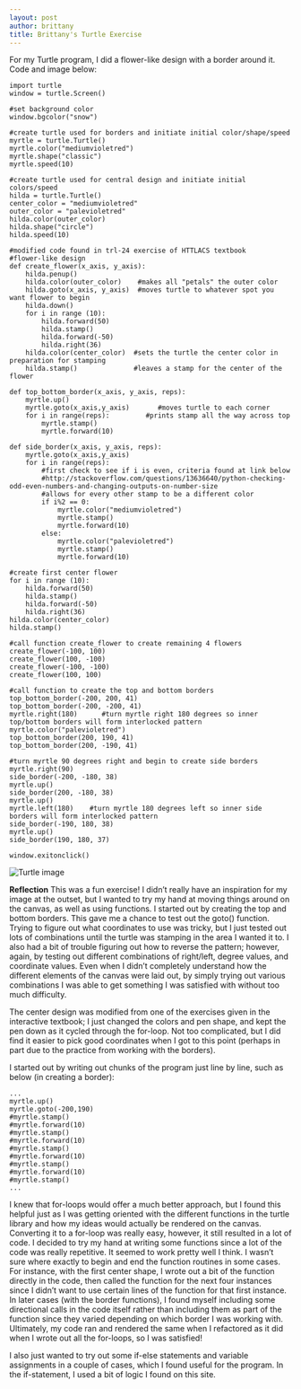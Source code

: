 ```yaml
---
layout: post
author: brittany
title: Brittany's Turtle Exercise
---
```


For my Turtle program, I did a flower-like design with a border around it. Code and image below:

```
import turtle
window = turtle.Screen()

#set background color
window.bgcolor("snow")

#create turtle used for borders and initiate initial color/shape/speed
myrtle = turtle.Turtle()
myrtle.color("mediumvioletred")
myrtle.shape("classic")
myrtle.speed(10)

#create turtle used for central design and initiate initial colors/speed
hilda = turtle.Turtle()
center_color = "mediumvioletred"
outer_color = "palevioletred"
hilda.color(outer_color)
hilda.shape("circle")
hilda.speed(10)

#modified code found in trl-24 exercise of HTTLACS textbook
#flower-like design
def create_flower(x_axis, y_axis):
    hilda.penup()
    hilda.color(outer_color)    #makes all "petals" the outer color
    hilda.goto(x_axis, y_axis)  #moves turtle to whatever spot you want flower to begin
    hilda.down()
    for i in range (10):
        hilda.forward(50)
        hilda.stamp()
        hilda.forward(-50)
        hilda.right(36)
    hilda.color(center_color)  #sets the turtle the center color in preparation for stamping  
    hilda.stamp()              #leaves a stamp for the center of the flower

def top_bottom_border(x_axis, y_axis, reps):
    myrtle.up()
    myrtle.goto(x_axis,y_axis)       #moves turtle to each corner
    for i in range(reps):         #prints stamp all the way across top
        myrtle.stamp()
        myrtle.forward(10)

def side_border(x_axis, y_axis, reps):
    myrtle.goto(x_axis,y_axis)
    for i in range(reps):
        #first check to see if i is even, criteria found at link below
        #http://stackoverflow.com/questions/13636640/python-checking-odd-even-numbers-and-changing-outputs-on-number-size
        #allows for every other stamp to be a different color
        if i%2 == 0:
            myrtle.color("mediumvioletred")
            myrtle.stamp()
            myrtle.forward(10)
        else:
            myrtle.color("palevioletred")
            myrtle.stamp()
            myrtle.forward(10)

#create first center flower
for i in range (10):
    hilda.forward(50)
    hilda.stamp()
    hilda.forward(-50)
    hilda.right(36)
hilda.color(center_color)    
hilda.stamp()

#call function create_flower to create remaining 4 flowers
create_flower(-100, 100)
create_flower(100, -100)
create_flower(-100, -100)
create_flower(100, 100)

#call function to create the top and bottom borders
top_bottom_border(-200, 200, 41)
top_bottom_border(-200, -200, 41)
myrtle.right(180)      #turn myrtle right 180 degrees so inner top/bottom borders will form interlocked pattern
myrtle.color("palevioletred")
top_bottom_border(200, 190, 41)
top_bottom_border(200, -190, 41)

#turn myrtle 90 degrees right and begin to create side borders
myrtle.right(90)
side_border(-200, -180, 38)
myrtle.up()
side_border(200, -180, 38)
myrtle.up()
myrtle.left(180)    #turn myrtle 180 degrees left so inner side borders will form interlocked pattern
side_border(-190, 180, 38)
myrtle.up()
side_border(190, 180, 37)

window.exitonclick()
```


![Turtle image](http://www.unc.edu/~bmhayes/inls560/turtleimage.png)

**Reflection**
This was a fun exercise! I didn’t really have an inspiration for my image at the outset, but I wanted to try my hand at moving things around on the canvas, as well as using functions. I started out by creating the top and bottom borders. This gave me a chance to test out the goto() function. Trying to figure out what coordinates to use was tricky, but I just tested out lots of combinations until the turtle was stamping in the area I wanted it to. I also had a bit of trouble figuring out how to reverse the pattern; however, again, by testing out different combinations of right/left, degree values, and coordinate values. Even when I didn’t completely understand how the different elements of the canvas were laid out, by simply trying out various combinations I was able to get something I was satisfied with without too much difficulty.

The center design was modified from one of the exercises given in the interactive textbook; I just changed the colors and pen shape, and kept the pen down as it cycled through the for-loop. Not too complicated, but I did find it easier to pick good coordinates when I got to this point (perhaps in part due to the practice from working with the borders).

I started out by writing out chunks of the program just line by line, such as below (in creating a border):

```
...
myrtle.up()
myrtle.goto(-200,190)
#myrtle.stamp()
#myrtle.forward(10)
#myrtle.stamp()
#myrtle.forward(10)
#myrtle.stamp()
#myrtle.forward(10)
#myrtle.stamp()
#myrtle.forward(10)
#myrtle.stamp()
...

```

I knew that for-loops would offer a much better approach, but I found this helpful just as I was getting oriented with the different functions in the turtle library and how my ideas would actually be rendered on the canvas. Converting it to a for-loop was really easy, however, it still resulted in a lot of code. I decided to try my hand at writing some functions since a lot of the code was really repetitive. It seemed to work pretty well I think. I wasn’t sure where exactly to begin and end the function routines in some cases. For instance, with the first center shape, I wrote out a bit of the function directly in the code, then called the function for the next four instances since I didn’t want to use certain lines of the function for that first instance. In later cases (with the border functions), I found myself including some directional calls in the code itself rather than including them as part of the function since they varied depending on which border I was working with. Ultimately, my code ran and rendered the same when I refactored as it did when I wrote out all the for-loops, so I was satisfied!

I also just wanted to try out some if-else statements and variable assignments in a couple of cases, which I found useful for the program. In the if-statement, I used a bit of logic I found on this site.
